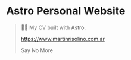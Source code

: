 # Astro Personal Website
> 🧑‍🚀 My CV built with Astro.
> 
> https://www.martinrisolino.com.ar
>
> Say No More


